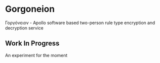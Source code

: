 # Gorgoneion
Γοργόνειον - Apollo software based two-person rule type encryption and decryption service

## Work In Progress
An experiment for the moment
